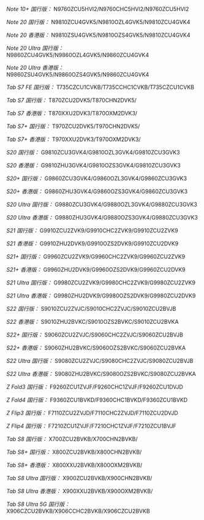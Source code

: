 *Note 10+ 国行版：*
N9760ZCU5HVI2/N9760CHC5HVI2/N9760ZCU5HVI2

*Note 20 国行版：*
N9810ZCU4GVK5/N9810OZL4GVK5/N9810ZCU4GVK4

*Note 20 香港版：*
N9810ZSU4GVK5/N9810OZS4GVK5/N9810ZCU4GVK4

*Note 20 Ultra 国行版：*
N9860ZCU4GVK5/N9860OZL4GVK5/N9860ZCU4GVK4

*Note 20 Ultra 香港版：*
N9860ZSU4GVK5/N9860OZS4GVK5/N9860ZCU4GVK4

*Tab S7 FE 国行版：*
T735CZCU1CVKB/T735CCHC1CVKB/T735CZCU1CVKB

*Tab S7 国行版：*
T870ZCU2DVK5/T870CHN2DVK5/

*Tab S7 香港版：*
T870XXU2DVK3/T870OXM2DVK3/

*Tab S7+ 国行版：*
T970ZCU2DVK5/T970CHN2DVK5/

*Tab S7+ 香港版：*
T970XXU2DVK3/T970OXM2DVK3/

*S20 国行版：*
G9810ZCU3GVK4/G9810OZL3GVK4/G9810ZCU3GVK3

*S20 香港版：*
G9810ZHU3GVK4/G9810OZS3GVK4/G9810ZCU3GVK3

*S20+ 国行版：*
G9860ZCU3GVK4/G9860OZL3GVK4/G9860ZCU3GVK3

*S20+ 香港版：*
G9860ZHU3GVK4/G9860OZS3GVK4/G9860ZCU3GVK3

*S20 Ultra 国行版：*
G9880ZCU3GVK4/G9880OZL3GVK4/G9880ZCU3GVK3

*S20 Ultra 香港版：*
G9880ZHU3GVK4/G9880OZS3GVK4/G9880ZCU3GVK3

*S21 国行版：*
G9910ZCU2ZVK9/G9910CHC2ZVK9/G9910ZCU2ZVK9

*S21 香港版：*
G9910ZHU2DVK9/G9910OZS2DVK9/G9910ZCU2DVK9

*S21+ 国行版：*
G9960ZCU2ZVK9/G9960CHC2ZVK9/G9960ZCU2ZVK9

*S21+ 香港版：*
G9960ZHU2DVK9/G9960OZS2DVK9/G9960ZCU2DVK9

*S21 Ultra 国行版：*
G9980ZCU2ZVK9/G9980CHC2ZVK9/G9980ZCU2ZVK9

*S21 Ultra 香港版：*
G9980ZHU2DVK9/G9980OZS2DVK9/G9980ZCU2DVK9

*S22 国行版：*
S9010ZCU2ZVJC/S9010CHC2ZVJC/S9010ZCU2BVJB

*S22 香港版：*
S9010ZHU2BVKC/S9010OZS2BVKC/S9010ZCU2BVKA

*S22+ 国行版：*
S9060ZCU2ZVJC/S9060CHC2ZVJC/S9060ZCU2BVJB

*S22+ 香港版：*
S9060ZHU2BVKC/S9060OZS2BVKC/S9060ZCU2BVKA

*S22 Ultra 国行版：*
S9080ZCU2ZVJC/S9080CHC2ZVJC/S9080ZCU2BVJB

*S22 Ultra 香港版：*
S9080ZHU2BVKC/S9080OZS2BVKC/S9080ZCU2BVKA

*Z Fold3 国行版：*
F9260ZCU1ZVJF/F9260CHC1ZVJF/F9260ZCU1DVJD

*Z Fold4 国行版：*
F9360ZCU1BVKD/F9360CHC1BVKD/F9360ZCU1BVKD

*Z Flip3 国行版：*
F7110ZCU2ZVJD/F7110CHC2ZVJD/F7110ZCU2DVJD

*Z Flip4 国行版：*
F7210ZCU1ZVJF/F7210CHC1ZVJF/F7210ZCU1BVJF

*Tab S8 国行版：*
X700ZCU2BVKB/X700CHN2BVKB/

*Tab S8+ 国行版：*
X800ZCU2BVKB/X800CHN2BVKB/

*Tab S8+ 香港版：*
X800XXU2BVKB/X800OXM2BVKB/

*Tab S8 Ultra 国行版：*
X900ZCU2BVKB/X900CHN2BVKB/

*Tab S8 Ultra 香港版：*
X900XXU2BVKB/X900OXM2BVKB/

*Tab S8 Ultra 5G 国行版：*
X906CZCU2BVKB/X906CCHC2BVKB/X906CZCU2BVKB

